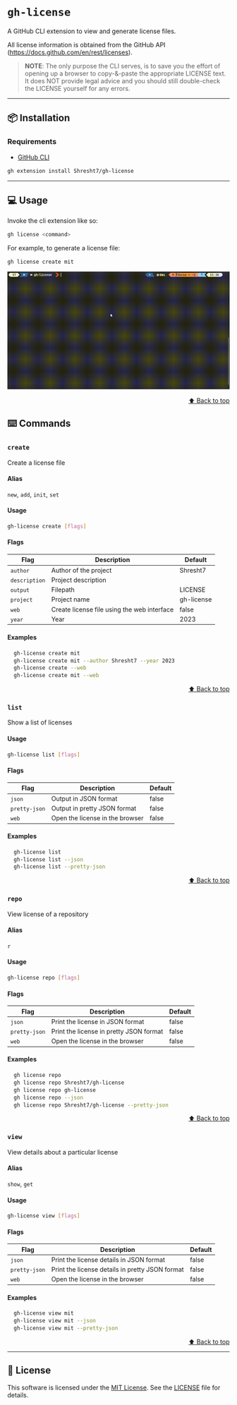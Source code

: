 # `gh-license`

A GitHub CLI extension to view and generate license files.

All license information is obtained from the GitHub API (https://docs.github.com/en/rest/licenses).

> **NOTE**: The only purpose the CLI serves, is to save you the effort of opening up a browser to copy-&-paste the appropriate LICENSE text. It does NOT provide legal advice and you should still double-check the LICENSE yourself for any errors.

---

## 📦 Installation

### Requirements

- [GitHub CLI](https://cli.github.com/)

```sh
gh extension install Shresht7/gh-license
```

---

## 💻 Usage

Invoke the cli extension like so:

```sh
gh license <command>
```

For example, to generate a license file:

```sh
gh license create mit
```

![Usage Demonstration](docs/demo.gif)

<div align="right">

[⬆️ Back to top][top]

</div>

## ⌨️ Commands


### `create`

Create a license file

#### Alias

`new`, `add`, `init`, `set`

#### Usage

```sh
gh-license create [flags]
```

#### Flags

| Flag          | Description                                 | Default    |
| ------------- | ------------------------------------------- | ---------- |
| `author`      | Author of the project                       | Shresht7   |
| `description` | Project description                         |            |
| `output`      | Filepath                                    | LICENSE    |
| `project`     | Project name                                | gh-license |
| `web`         | Create license file using the web interface | false      |
| `year`        | Year                                        | 2023       |

#### Examples

```sh
  gh-license create mit
  gh-license create mit --author Shresht7 --year 2023
  gh-license create --web
  gh-license create mit --web
```

<div align="right">

[⬆️ Back to top][top]

</div>


### `list`

Show a list of licenses



#### Usage

```sh
gh-license list [flags]
```

#### Flags

| Flag          | Description                     | Default |
| ------------- | ------------------------------- | ------- |
| `json`        | Output in JSON format           | false   |
| `pretty-json` | Output in pretty JSON format    | false   |
| `web`         | Open the license in the browser | false   |

#### Examples

```sh
  gh-license list
  gh-license list --json
  gh-license list --pretty-json
```

<div align="right">

[⬆️ Back to top][top]

</div>


### `repo`

View license of a repository

#### Alias

`r`

#### Usage

```sh
gh-license repo [flags]
```

#### Flags

| Flag          | Description                             | Default |
| ------------- | --------------------------------------- | ------- |
| `json`        | Print the license in JSON format        | false   |
| `pretty-json` | Print the license in pretty JSON format | false   |
| `web`         | Open the license in the browser         | false   |

#### Examples

```sh
  gh license repo
  gh license repo Shresht7/gh-license
  gh license repo gh-license
  gh license repo --json
  gh license repo Shresht7/gh-license --pretty-json
```

<div align="right">

[⬆️ Back to top][top]

</div>


### `view`

View details about a particular license

#### Alias

`show`, `get`

#### Usage

```sh
gh-license view [flags]
```

#### Flags

| Flag          | Description                                     | Default |
| ------------- | ----------------------------------------------- | ------- |
| `json`        | Print the license details in JSON format        | false   |
| `pretty-json` | Print the license details in pretty JSON format | false   |
| `web`         | Open the license in the browser                 | false   |

#### Examples

```sh
  gh-license view mit
  gh-license view mit --json
  gh-license view mit --pretty-json
```

<div align="right">

[⬆️ Back to top][top]

</div>



---

## 📜 License

This software is licensed under the [MIT License](). See the [LICENSE](./LICENSE) file for details.

<!-- ----- -->
<!-- LINKS -->
<!-- ----- -->

[top]: #gh-license

